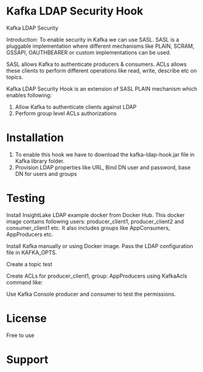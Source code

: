 # Kafka LDAP Security Hook
Kafka LDAP Security

Introduction:
To enable security in Kafka we can use SASL. SASL is a pluggable implementation where different mechanisms like PLAIN, SCRAM, GSSAPI, OAUTHBEARER or custom implementations can be used.

SASL allows Kafka to authenticate producers & consumers. ACLs allows these clients to perform different operations like read, write, describe etc on topics.

Kafka LDAP Security Hook is an extension of SASL PLAIN mechanism which enables following:
1. Allow Kafka to authenticate clients against LDAP
2. Perform group level ACLs authorizations

# Installation
1. To enable this hook we have to download the kafka-ldap-hook.jar file in Kafka library folder.
2. Provision LDAP properties like URL, Bind DN user and password, base DN for users and groups

# Testing
Install InsightLake LDAP example docker from Docker Hub.
This docker image contains following users: producer_client1, producer_client2 and consumer_client1 etc.
It also includes groups like AppConsumers, AppProducers etc.

Install Kafka manually or using Docker image. Pass the LDAP configuration file in KAFKA_OPTS.

Create a topic test

Create ACLs for producer_client1, group: AppProducers using KafkaAcls command like:

Use Kafka Console producer and consumer to test the permissions.

# License
Free to use

# Support
